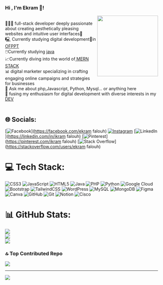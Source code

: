 ###   Hi , I'm Ekram 🦋!
<img align="right" width="200" src="https://gifdb.com/images/high/programmer-cat-typing-on-laptop-j6rz6vr5mlfzl83h.gif"> </br>
👩🏻‍💻 full-stack developer deeply passionate about creating aesthetically pleasing websites and intuitive user interfaces🎀</br>
🖳 Currently studying digital development🚀in  [OFPPT](ofppt.ma) </br>                                                                     🖱️Currently studying  [java](https://www.codecademy.com/learn/learn-java) </br>
📈Currently diving into the world of[ MERN STACK](https://gaper.io/mern-beginner-guide-to-full-stack/) </br>
📊 digital marketer specializing in crafting engaging online campaigns and strategies for businesses</br>                                                                                  💬 Ask me about  php,Javascript, Python, Mysql... or anything here</br>
🦋 fusing my enthusiasm for digital development with diverse interests in my [DEV](https://dev.to/ekramfl)</br></br>
## 🌐 Socials:
[![Facebook](https://img.shields.io/badge/Facebook-%231877F2.svg?logo=Facebook&logoColor=white)](https://facebook.com/ekram falouh) [![Instagram](https://img.shields.io/badge/Instagram-%23E4405F.svg?logo=Instagram&logoColor=white)](https://instagram.com/https://www.instagram.com/falouhekram/) [![LinkedIn](https://img.shields.io/badge/LinkedIn-%230077B5.svg?logo=linkedin&logoColor=white)](https://linkedin.com/in/ikram falouh) [![Pinterest](https://img.shields.io/badge/Pinterest-%23E60023.svg?logo=Pinterest&logoColor=white)](https://pinterest.com/ikram falouh) [![Stack Overflow](https://img.shields.io/badge/-Stackoverflow-FE7A16?logo=stack-overflow&logoColor=white)](https://stackoverflow.com/users/ekram falouh) 

# 💻 Tech Stack:
![CSS3](https://img.shields.io/badge/css3-%231572B6.svg?style=for-the-badge&logo=css3&logoColor=white) ![JavaScript](https://img.shields.io/badge/javascript-%23323330.svg?style=for-the-badge&logo=javascript&logoColor=%23F7DF1E) ![HTML5](https://img.shields.io/badge/html5-%23E34F26.svg?style=for-the-badge&logo=html5&logoColor=white) ![Java](https://img.shields.io/badge/java-%23ED8B00.svg?style=for-the-badge&logo=openjdk&logoColor=white) ![PHP](https://img.shields.io/badge/php-%23777BB4.svg?style=for-the-badge&logo=php&logoColor=white) ![Python](https://img.shields.io/badge/python-3670A0?style=for-the-badge&logo=python&logoColor=ffdd54) ![Google Cloud](https://img.shields.io/badge/GoogleCloud-%234285F4.svg?style=for-the-badge&logo=google-cloud&logoColor=white) ![Bootstrap](https://img.shields.io/badge/bootstrap-%238511FA.svg?style=for-the-badge&logo=bootstrap&logoColor=white) ![TailwindCSS](https://img.shields.io/badge/tailwindcss-%2338B2AC.svg?style=for-the-badge&logo=tailwind-css&logoColor=white) ![WordPress](https://img.shields.io/badge/WordPress-%23117AC9.svg?style=for-the-badge&logo=WordPress&logoColor=white) ![MySQL](https://img.shields.io/badge/mysql-4479A1.svg?style=for-the-badge&logo=mysql&logoColor=white) ![MongoDB](https://img.shields.io/badge/MongoDB-%234ea94b.svg?style=for-the-badge&logo=mongodb&logoColor=white) ![Figma](https://img.shields.io/badge/figma-%23F24E1E.svg?style=for-the-badge&logo=figma&logoColor=white) ![Canva](https://img.shields.io/badge/Canva-%2300C4CC.svg?style=for-the-badge&logo=Canva&logoColor=white) ![GitHub](https://img.shields.io/badge/github-%23121011.svg?style=for-the-badge&logo=github&logoColor=white) ![Git](https://img.shields.io/badge/git-%23F05033.svg?style=for-the-badge&logo=git&logoColor=white) ![Notion](https://img.shields.io/badge/Notion-%23000000.svg?style=for-the-badge&logo=notion&logoColor=white) ![Cisco](https://img.shields.io/badge/cisco-%23049fd9.svg?style=for-the-badge&logo=cisco&logoColor=black)
# 📊 GitHub Stats:
![](https://github-readme-stats.vercel.app/api?username=ikramdev101&theme=dark&hide_border=true&include_all_commits=false&count_private=true)<br/>
![](https://github-readme-streak-stats.herokuapp.com/?user=ikramdev101&theme=dark&hide_border=true)<br/>
![](https://github-readme-stats.vercel.app/api/top-langs/?username=ikramdev101&theme=dark&hide_border=true&include_all_commits=false&count_private=true&layout=compact)

### 🔝 Top Contributed Repo
![](https://github-contributor-stats.vercel.app/api?username=ikramdev101&limit=5&theme=dark&combine_all_yearly_contributions=true)

---
[![](https://visitcount.itsvg.in/api?id=ikramdev101&icon=10&color=13)](https://visitcount.itsvg.in)

<!-- Proudly created with GPRM ( https://gprm.itsvg.in ) -->
